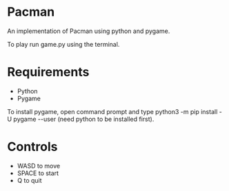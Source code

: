 # Pacman

An implementation of Pacman using python and pygame.

To play run game.py using the terminal.

# Requirements
* Python
* Pygame

To install pygame, open command prompt and type python3 -m pip install -U pygame --user (need python to be installed first).

# Controls

* WASD to move
* SPACE to start
* Q to quit
